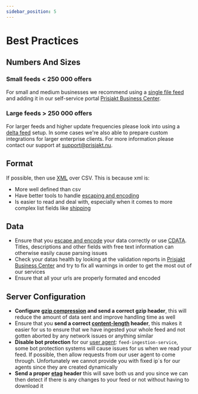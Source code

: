 ```yaml
---
sidebar_position: 5
---
```

# Best Practices

## Numbers And Sizes

### Small feeds < 250 000 offers

For small and medium businesses we recommend using a [single file feed](/types-of-feeds/pull/feed.md) and adding it in our self-service portal [Prisjakt Business Center](https://support.prisjakt.nu/sv/collections/3088260-prisjakt-business-center).

### Large feeds > 250 000 offers

For larger feeds and higher update frequencies please look into using a [delta feed](/types-of-feeds/pull/delta-feeds.md) setup. In some cases we're also able to prepare custom integrations for larger enterprise clients. For more information please contact our support at support@prisjakt.nu.

## Format

If possible, then use [XML](/types-of-feeds/file-formats/xml.md) over CSV. This is because xml is:

- More well defined than csv
- Have better tools to handle [escaping and encoding](/docs/advanced) 
- Is easier to read and deal with, especially when it comes to more complex list fields like [shipping](/fields/shipping.md)

## Data

- Ensure that you [escape and encode](/docs/advanced) your data correctly or use [CDATA](/types-of-feeds/file-formats/xml.md#use-cdata). Titles, descriptions and other fields with free text information can otherwise easily cause parsing issues
- Check your datas health by looking at the validation reports in [Prisjakt Business Center](https://support.prisjakt.nu/sv/collections/3088260-prisjakt-business-center) and try to fix all warnings in order to get the most out of our services
- Ensure that all your urls are properly formated and encoded

## Server Configuration

- **Configure [gzip compression](https://en.wikipedia.org/wiki/HTTP_compression) and send a correct gzip header**, this will reduce the amount of data sent and improve handling time as well
- Ensure that you **send a correct [content-length](https://developer.mozilla.org/en-US/docs/Web/HTTP/Headers/Content-Length) header**, this makes it easier for us to ensure that we have ingested your whole feed and not gotten aborted by any network issues or anything similar
- **Disable bot protection** for our [user agent](https://developer.mozilla.org/en-US/docs/Web/HTTP/Headers/User-Agent): `feed-ingestion-service`, some bot protection systems will cause issues for us when we read your feed. If possible, then allow requests from our user agent to come through. Unfortunately we cannot provide you with fixed ip´s for our agents since they are created dynamically
- **Send a proper [etag](https://developer.mozilla.org/en-US/docs/Web/HTTP/Headers/ETag) header** this will save both us and you since we can then detect if there is any changes to your feed or not without having to download it